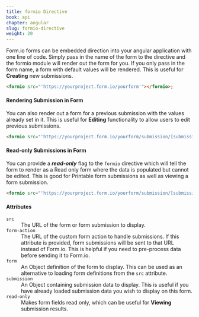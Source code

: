 ```yaml
---
title: formio Directive
book: api
chapter: angular
slug: formio-directive
weight: 20
---
```

Form.io forms can be embedded direction into your angular application with one line of code. Simply pass in the name of the form to the directive and the formio module will render out the form for you. If you only pass in the form name, a form with default values will be rendered. This is useful for **Creating** new submissions.

```html
<formio src="'https://yourproject.form.io/yourform'"></formio>;
```

#### Rendering Submission in Form
You can also render out a form for a previous submission with the values already set in it. This is useful for **Editing** functionality to allow users to edit previous submissions.

```html
<formio src="'https://yourproject.form.io/yourform/submission/[submissionId]'"></formio>
```

#### Read-only Submissions in Form
You can provide a ***read-only*** flag to the ```formio``` directive which will tell the form to render as a Read only form where the data is populated but cannot be edited. This is good for Printable form submissions as well as viewing a form submission.

```html
<formio src="'https://yourproject.form.io/yourform/submission/[submissionId]'" read-only=true></formio>
```

#### Attributes

<dl class="dl-horizontal">
    <dt><code>src</code></dt>
    <dd>The URL of the form or form submission to display.</dd>
    <dt><code>form-action</code></dt>
    <dd>The URL of the custom form action to handle submissions. If this attribute is provided, form submissions will be sent to that URL instead of Form.io. This is helpful if you need to pre-process data before sending it to Form.io.</dd>
    <dt><code>form</code></dt>
    <dd>An Object definition of the form to display. This can be used as an alternative to loading form definitions from the <code>src</code> attribute.</dd>
    <dt><code>submission</code></dt>
    <dd>An Object containing submission data to display. This is useful if you have already loaded submission data you wish to display on this form.</dd>
    <dt><code>read-only</code></dt>
    <dd>Makes form fields read only, which can be useful for <strong>Viewing</strong> submission results.</dd>
</dl>
